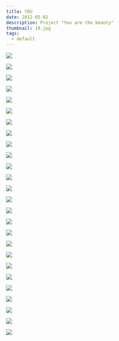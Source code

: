 ```yaml
---
title: YOU
date: 2012-05-02
description: Project "You are the beauty"
thumbnail: 19.jpg
tags:
  - default
---
```

![](2.jpg)

![](1.jpg)

![](3.jpg)

![](4.jpg)

![](5.jpg)

![](6.jpg)

![](9.jpg)

![](7.jpg)

![](15.jpg)

![](16.jpg)

![](22.jpg)

![](23.jpg)

![](24.jpg)

![](30.jpg)

![](32.jpg)

![](34.jpg)

![](37.jpg)

![](38.jpg)

![](29.jpg)

![](28.jpg)

![](27.jpg)

![](17.jpg)

![](18.jpg)

![](21.jpg)

![](36.jpg)

![](33.jpg)